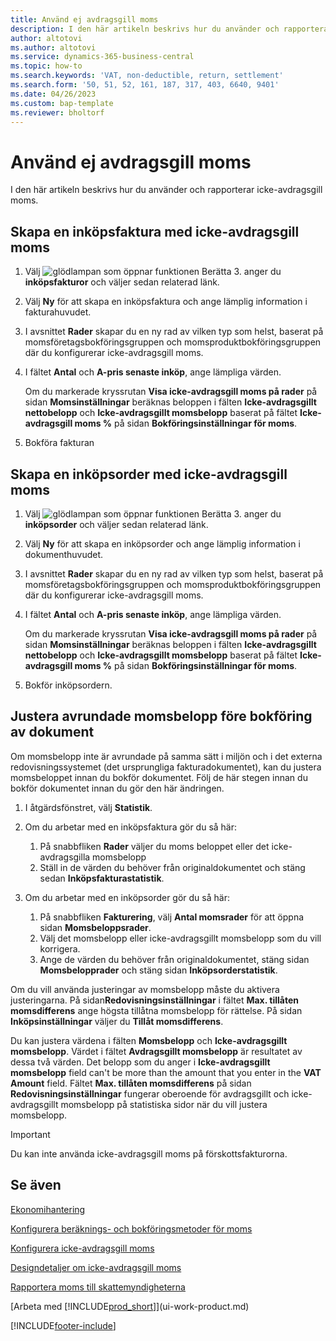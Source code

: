 ```yaml
---
title: Använd ej avdragsgill moms
description: I den här artikeln beskrivs hur du använder och rapporterar icke-avdragsgill moms.
author: altotovi
ms.author: altotovi
ms.service: dynamics-365-business-central
ms.topic: how-to
ms.search.keywords: 'VAT, non-deductible, return, settlement'
ms.search.form: '50, 51, 52, 161, 187, 317, 403, 6640, 9401'
ms.date: 04/26/2023
ms.custom: bap-template
ms.reviewer: bholtorf
---
```


# <a name="use-non-deductible-vat"></a>Använd ej avdragsgill moms

I den här artikeln beskrivs hur du använder och rapporterar icke-avdragsgill moms.

## <a name="create-a-purchase-invoice-with-non-deductible-vat"></a>Skapa en inköpsfaktura med icke-avdragsgill moms

1. Välj ![glödlampan som öppnar funktionen Berätta 3.](media/ui-search/search_small.png "Berätta vad du vill göra") anger du **inköpsfakturor** och väljer sedan relaterad länk.
2. Välj **Ny** för att skapa en inköpsfaktura och ange lämplig information i fakturahuvudet.
3. I avsnittet **Rader** skapar du en ny rad av vilken typ som helst, baserat på momsföretagsbokföringsgruppen och momsproduktbokföringsgruppen där du konfigurerar icke-avdragsgill moms.
4. I fältet **Antal** och **A-pris senaste inköp**, ange lämpliga värden.

    Om du markerade kryssrutan **Visa icke-avdragsgill moms på rader** på sidan **Momsinställningar** beräknas beloppen i fälten **Icke-avdragsgillt nettobelopp** och **Icke-avdragsgillt momsbelopp** baserat på fältet **Icke-avdragsgill moms %** på sidan **Bokföringsinställningar för moms**.

5. Bokföra fakturan

## <a name="create-a-purchase-order-with-non-deductible-vat"></a>Skapa en inköpsorder med icke-avdragsgill moms

1. Välj ![glödlampan som öppnar funktionen Berätta 3.](media/ui-search/search_small.png "Berätta vad du vill göra") anger du **inköpsorder** och väljer sedan relaterad länk.
2. Välj **Ny** för att skapa en inköpsorder och ange lämplig information i dokumenthuvudet.
3. I avsnittet **Rader** skapar du en ny rad av vilken typ som helst, baserat på momsföretagsbokföringsgruppen och momsproduktbokföringsgruppen där du konfigurerar icke-avdragsgill moms.
4. I fältet **Antal** och **A-pris senaste inköp**, ange lämpliga värden.

    Om du markerade kryssrutan **Visa icke-avdragsgill moms på rader** på sidan **Momsinställningar** beräknas beloppen i fälten **Icke-avdragsgillt nettobelopp** och **Icke-avdragsgillt momsbelopp** baserat på fältet **Icke-avdragsgill moms %** på sidan **Bokföringsinställningar för moms**.

5. Bokför inköpsordern.

## <a name="adjust-rounded-vat-amounts-before-document-posting"></a>Justera avrundade momsbelopp före bokföring av dokument

Om momsbelopp inte är avrundade på samma sätt i miljön och i det externa redovisningssystemet (det ursprungliga fakturadokumentet), kan du justera momsbeloppet innan du bokför dokumentet. Följ de här stegen innan du bokför dokumentet innan du gör den här ändringen.

1. I åtgärdsfönstret, välj **Statistik**.
2. Om du arbetar med en inköpsfaktura gör du så här:

    1. På snabbfliken **Rader** väljer du moms beloppet eller det icke-avdragsgilla momsbelopp
    2. Ställ in de värden du behöver från originaldokumentet och stäng sedan **Inköpsfakturastatistik**.

3.  Om du arbetar med en inköpsorder gör du så här:

    1. På snabbfliken **Fakturering**, välj **Antal momsrader** för att öppna sidan **Momsbeloppsrader**.
    2. Välj det momsbelopp eller icke-avdragsgillt momsbelopp som du vill korrigera.
    3. Ange de värden du behöver från originaldokumentet, stäng sidan **Momsbelopprader** och stäng sidan **Inköpsorderstatistik**.

Om du vill använda justeringar av momsbelopp måste du aktivera justeringarna. På sidan**Redovisningsinställningar** i fältet **Max. tillåten momsdifferens** ange högsta tillåtna momsbelopp för rättelse. På sidan **Inköpsinställningar** väljer du **Tillåt momsdifferens**.

Du kan justera värdena i fälten **Momsbelopp** och **Icke-avdragsgillt momsbelopp**. Värdet i fältet **Avdragsgillt momsbelopp** är resultatet av dessa två värden. Det belopp som du anger i **Icke-avdragsgillt momsbelopp** field can't be more than the amount that you enter in the **VAT Amount** field. Fältet **Max. tillåten momsdifferens** på sidan **Redovisningsinställningar** fungerar oberoende för avdragsgillt och icke-avdragsgillt momsbelopp på statistiska sidor när du vill justera momsbelopp.

> [!IMPORTANT]
> Du kan inte använda icke-avdragsgill moms på förskottsfakturorna.

## <a name="see-also"></a>Se även

[Ekonomihantering](finance.md)

[Konfigurera beräknings- och bokföringsmetoder för moms](finance-setup-vat.md)  

[Konfigurera icke-avdragsgill moms](finance-setup-nondeductible-vat.md)

[Designdetaljer om icke-avdragsgill moms](design-details-nondeductible-vat.md)

[Rapportera moms till skattemyndigheterna](finance-how-report-vat.md)

[Arbeta med [!INCLUDE[prod_short](includes/prod_short.md)]](ui-work-product.md)

[!INCLUDE[footer-include](includes/footer-banner.md)]
